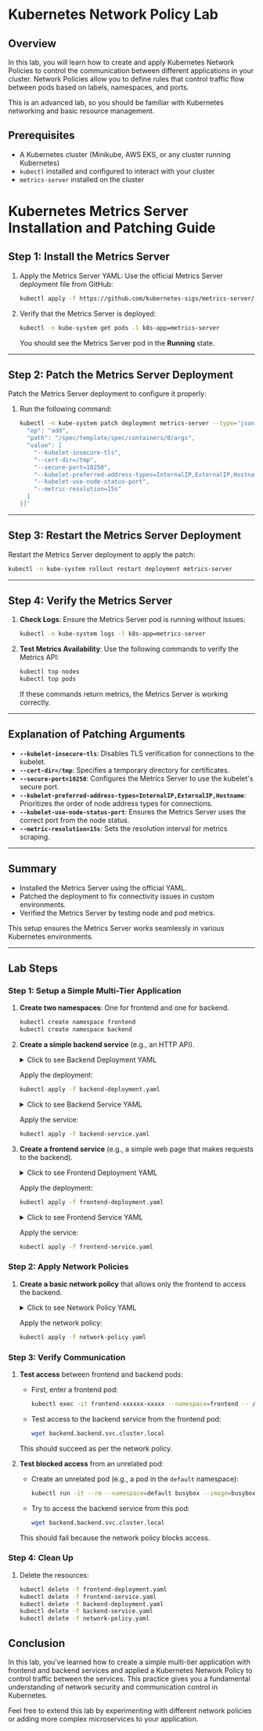 # Kubernetes Network Policy Lab

## Overview

In this lab, you will learn how to create and apply Kubernetes Network Policies to control the communication between different applications in your cluster. Network Policies allow you to define rules that control traffic flow between pods based on labels, namespaces, and ports.

This is an advanced lab, so you should be familiar with Kubernetes networking and basic resource management. 

## Prerequisites

- A Kubernetes cluster (Minikube, AWS EKS, or any cluster running Kubernetes)
- `kubectl` installed and configured to interact with your cluster
- `metrics-server` installed on the cluster

# Kubernetes Metrics Server Installation and Patching Guide

## **Step 1: Install the Metrics Server**

1. Apply the Metrics Server YAML:
   Use the official Metrics Server deployment file from GitHub:
   ```bash
   kubectl apply -f https://github.com/kubernetes-sigs/metrics-server/releases/latest/download/components.yaml
   ```

2. Verify that the Metrics Server is deployed:
   ```bash
   kubectl -n kube-system get pods -l k8s-app=metrics-server
   ```

   You should see the Metrics Server pod in the **Running** state.

---

## **Step 2: Patch the Metrics Server Deployment**

Patch the Metrics Server deployment to configure it properly:

1. Run the following command:
   ```bash
   kubectl -n kube-system patch deployment metrics-server --type='json' -p='[{
     "op": "add", 
     "path": "/spec/template/spec/containers/0/args", 
     "value": [
       "--kubelet-insecure-tls",
       "--cert-dir=/tmp",
       "--secure-port=10250",
       "--kubelet-preferred-address-types=InternalIP,ExternalIP,Hostname",
       "--kubelet-use-node-status-port",
       "--metric-resolution=15s"
     ]
   }]'
   ```

---

## **Step 3: Restart the Metrics Server Deployment**

Restart the Metrics Server deployment to apply the patch:
```bash
kubectl -n kube-system rollout restart deployment metrics-server
```

---

## **Step 4: Verify the Metrics Server**

1. **Check Logs**:
   Ensure the Metrics Server pod is running without issues:
   ```bash
   kubectl -n kube-system logs -l k8s-app=metrics-server
   ```

2. **Test Metrics Availability**:
   Use the following commands to verify the Metrics API:
   ```bash
   kubectl top nodes
   kubectl top pods
   ```

   If these commands return metrics, the Metrics Server is working correctly.

---

## **Explanation of Patching Arguments**

- **`--kubelet-insecure-tls`**: Disables TLS verification for connections to the kubelet.
- **`--cert-dir=/tmp`**: Specifies a temporary directory for certificates.
- **`--secure-port=10250`**: Configures the Metrics Server to use the kubelet's secure port.
- **`--kubelet-preferred-address-types=InternalIP,ExternalIP,Hostname`**: Prioritizes the order of node address types for connections.
- **`--kubelet-use-node-status-port`**: Ensures the Metrics Server uses the correct port from the node status.
- **`--metric-resolution=15s`**: Sets the resolution interval for metrics scraping.

---

## **Summary**
- Installed the Metrics Server using the official YAML.
- Patched the deployment to fix connectivity issues in custom environments.
- Verified the Metrics Server by testing node and pod metrics.

This setup ensures the Metrics Server works seamlessly in various Kubernetes environments.

---

## Lab Steps

### Step 1: Setup a Simple Multi-Tier Application

1. **Create two namespaces**: One for frontend and one for backend.

    ```bash
    kubectl create namespace frontend
    kubectl create namespace backend
    ```

2. **Create a simple backend service** (e.g., an HTTP API).

    <details>
    <summary>Click to see Backend Deployment YAML</summary>

    ```yaml
    apiVersion: apps/v1
    kind: Deployment
    metadata:
      name: backend
      namespace: backend
    spec:
      replicas: 2
      selector:
        matchLabels:
          app: backend
      template:
        metadata:
          labels:
            app: backend
        spec:
          containers:
            - name: backend
              image: nginx:latest
              ports:
                - containerPort: 80
    ```
    </details>

    Apply the deployment:

    ```bash
    kubectl apply -f backend-deployment.yaml
    ```

    <details>
    <summary>Click to see Backend Service YAML</summary>

    ```yaml
    apiVersion: v1
    kind: Service
    metadata:
      name: backend
      namespace: backend
    spec:
      selector:
        app: backend
      ports:
        - protocol: TCP
          port: 80
          targetPort: 80
    ```
    </details>

    Apply the service:

    ```bash
    kubectl apply -f backend-service.yaml
    ```

3. **Create a frontend service** (e.g., a simple web page that makes requests to the backend).

    <details>
    <summary>Click to see Frontend Deployment YAML</summary>

    ```yaml
    apiVersion: apps/v1
    kind: Deployment
    metadata:
      name: frontend
      namespace: frontend
    spec:
      replicas: 2
      selector:
        matchLabels:
          app: frontend
      template:
        metadata:
          labels:
            app: frontend
        spec:
          containers:
            - name: frontend
              image: nginx:latest
              ports:
                - containerPort: 80
    ```
    </details>

    Apply the deployment:

    ```bash
    kubectl apply -f frontend-deployment.yaml
    ```

    <details>
    <summary>Click to see Frontend Service YAML</summary>

    ```yaml
    apiVersion: v1
    kind: Service
    metadata:
      name: frontend
      namespace: frontend
    spec:
      selector:
        app: frontend
      ports:
        - protocol: TCP
          port: 80
          targetPort: 80
    ```
    </details>

    Apply the service:

    ```bash
    kubectl apply -f frontend-service.yaml
    ```

### Step 2: Apply Network Policies

1. **Create a basic network policy** that allows only the frontend to access the backend.

    <details>
    <summary>Click to see Network Policy YAML</summary>

    ```yaml
    apiVersion: networking.k8s.io/v1
    kind: NetworkPolicy
    metadata:
      name: backend-network-policy
      namespace: backend
    spec:
      podSelector:
        matchLabels:
          app: backend
      policyTypes:
      - Ingress
      - Egress
      ingress:
      - from:
        - namespaceSelector:
            matchLabels:
              kubernetes.io/metadata.name: frontend
      egress:
      - to:
        - namespaceSelector:
            matchLabels:
              kubernetes.io/metadata.name: frontend
    ```
    </details>

    Apply the network policy:

    ```bash
    kubectl apply -f network-policy.yaml
    ```

### Step 3: Verify Communication

1. **Test access** between frontend and backend pods:

    - First, enter a frontend pod:

      ```bash
      kubectl exec -it frontend-xxxxxx-xxxxx --namespace=frontend -- /bin/sh

      ```

    - Test access to the backend service from the frontend pod:

      ```bash
      wget backend.backend.svc.cluster.local
      ```

    This should succeed as per the network policy.

2. **Test blocked access** from an unrelated pod:

    - Create an unrelated pod (e.g., a pod in the `default` namespace):

      ```bash
      kubectl run -it --rm --namespace=default busybox --image=busybox --restart=Never -- /bin/sh
      ```

    - Try to access the backend service from this pod:

      ```bash
      wget backend.backend.svc.cluster.local
      ```

    This should fail because the network policy blocks access.
### Step 4: Clean Up

1. Delete the resources:

    ```bash
    kubectl delete -f frontend-deployment.yaml
    kubectl delete -f frontend-service.yaml
    kubectl delete -f backend-deployment.yaml
    kubectl delete -f backend-service.yaml
    kubectl delete -f network-policy.yaml
    ```

## Conclusion

In this lab, you've learned how to create a simple multi-tier application with frontend and backend services and applied a Kubernetes Network Policy to control traffic between the services. This practice gives you a fundamental understanding of network security and communication control in Kubernetes.

Feel free to extend this lab by experimenting with different network policies or adding more complex microservices to your application.
